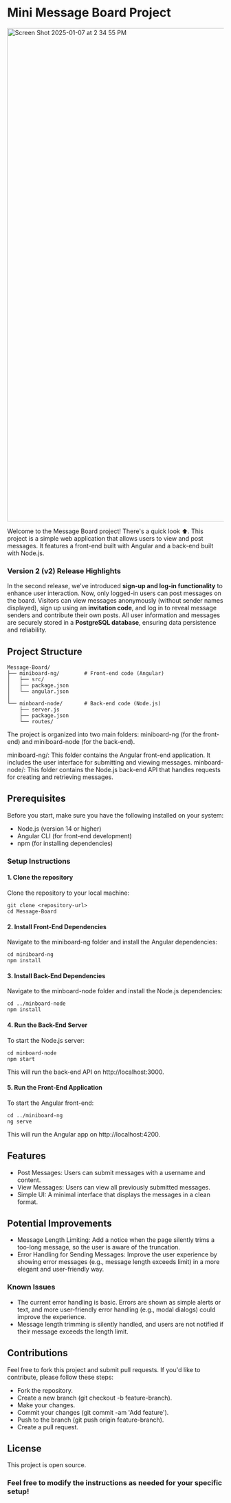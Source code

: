 # Mini Message Board Project

<img width="1146" alt="Screen Shot 2025-01-07 at 2 34 55 PM" src="https://github.com/user-attachments/assets/626aabd9-d248-4ed0-9a44-c24b630cd3c5" />


Welcome to the Message Board project! There's a quick look ⬆️. This project is a simple web application that allows users to view and post messages. It features a front-end built with Angular and a back-end built with Node.js.

### Version 2 (v2) Release Highlights

In the second release, we've introduced **sign-up and log-in functionality** to enhance user interaction. Now, only logged-in users can post messages on the board. Visitors can view messages anonymously (without sender names displayed), sign up using an **invitation code**, and log in to reveal message senders and contribute their own posts. All user information and messages are securely stored in a **PostgreSQL database**, ensuring data persistence and reliability.

## Project Structure

```
Message-Board/
├── miniboard-ng/        # Front-end code (Angular)
│   ├── src/
│   ├── package.json
│   └── angular.json
│
└── minboard-node/       # Back-end code (Node.js)
    ├── server.js
    ├── package.json
    └── routes/
```
The project is organized into two main folders: miniboard-ng (for the front-end) and miniboard-node (for the back-end). 

miniboard-ng/: This folder contains the Angular front-end application. It includes the user interface for submitting and viewing messages.
minboard-node/: This folder contains the Node.js back-end API that handles requests for creating and retrieving messages.



## Prerequisites

Before you start, make sure you have the following installed on your system:
- Node.js (version 14 or higher)
- Angular CLI (for front-end development)
- npm (for installing dependencies)

### Setup Instructions
#### 1. Clone the repository

Clone the repository to your local machine:
```
git clone <repository-url>
cd Message-Board
```
#### 2. Install Front-End Dependencies

Navigate to the miniboard-ng folder and install the Angular dependencies:
```
cd miniboard-ng
npm install
```
#### 3. Install Back-End Dependencies

Navigate to the minboard-node folder and install the Node.js dependencies:
```
cd ../minboard-node
npm install
```
#### 4. Run the Back-End Server

To start the Node.js server:
```
cd minboard-node
npm start
```
This will run the back-end API on http://localhost:3000.

#### 5. Run the Front-End Application

To start the Angular front-end:
```
cd ../miniboard-ng
ng serve
```
This will run the Angular app on http://localhost:4200.

## Features
- Post Messages: Users can submit messages with a username and content.
- View Messages: Users can view all previously submitted messages.
- Simple UI: A minimal interface that displays the messages in a clean format.

## Potential Improvements

- Message Length Limiting: Add a notice when the page silently trims a too-long message, so the user is aware of the truncation.
- Error Handling for Sending Messages: Improve the user experience by showing error messages (e.g., message length exceeds limit) in a more elegant and user-friendly way.

### Known Issues

- The current error handling is basic. Errors are shown as simple alerts or text, and more user-friendly error handling (e.g., modal dialogs) could improve the experience.
- Message length trimming is silently handled, and users are not notified if their message exceeds the length limit.

## Contributions

Feel free to fork this project and submit pull requests. If you'd like to contribute, please follow these steps:
- Fork the repository.
- Create a new branch (git checkout -b feature-branch).
- Make your changes.
- Commit your changes (git commit -am 'Add feature').
- Push to the branch (git push origin feature-branch).
- Create a pull request.

## License

This project is open source.

### Feel free to modify the instructions as needed for your specific setup!
